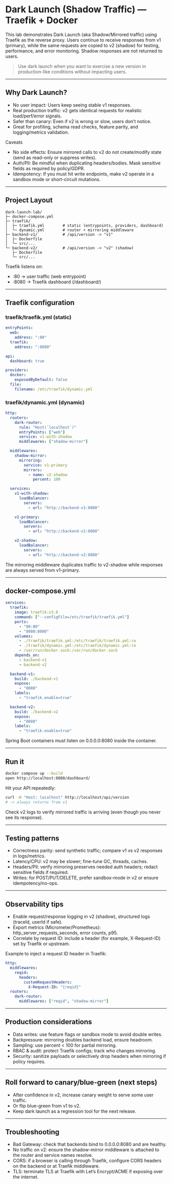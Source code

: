 # Dark Launch (Shadow Traffic) — Traefik + Docker

This lab demonstrates Dark Launch (aka Shadow/Mirrored traffic) using Traefik as the reverse proxy.
Users continue to receive responses from v1 (primary), while the same requests are copied to v2 (shadow)
for testing, performance, and error monitoring. Shadow responses are not returned to users.

> Use dark launch when you want to exercise a new version in production-like conditions without impacting users.

---

## Why Dark Launch?

- No user impact: Users keep seeing stable v1 responses.
- Real production traffic: v2 gets identical requests for realistic load/perf/error signals.
- Safer than canary: Even if v2 is wrong or slow, users don’t notice.
- Great for profiling, schema read checks, feature parity, and logging/metrics validation.

Caveats

- No side effects: Ensure mirrored calls to v2 do not create/modify state (send as read-only or suppress writes).
- Auth/PII: Be mindful when duplicating headers/bodies. Mask sensitive fields as required by policy/GDPR.
- Idempotency: If you must hit write endpoints, make v2 operate in a sandbox mode or short-circuit mutations.

---

## Project Layout

```
dark-launch-lab/
├─ docker-compose.yml
├─ traefik/
│  ├─ traefik.yml        # static (entrypoints, providers, dashboard)
│  └─ dynamic.yml        # router + mirroring middleware
├─ backend-v1/           # /api/version -> "v1"
│  ├─ Dockerfile
│  └─ src/...
└─ backend-v2/           # /api/version -> "v2" (shadow)
   ├─ Dockerfile
   └─ src/...
```

Traefik listens on:

- :80  -> user traffic (web entrypoint)
- :8080 -> Traefik dashboard (/dashboard/)

---

## Traefik configuration

### traefik/traefik.yml (static)

```yaml
entryPoints:
  web:
    address: ":80"
  traefik:
    address: ":8080"

api:
  dashboard: true

providers:
  docker:
    exposedByDefault: false
  file:
    filename: /etc/traefik/dynamic.yml
```

### traefik/dynamic.yml (dynamic)

```yaml
http:
  routers:
    dark-router:
      rule: "Host(`localhost`)"
      entryPoints: ["web"]
      service: v1-with-shadow
      middlewares: ["shadow-mirror"]

  middlewares:
    shadow-mirror:
      mirroring:
        service: v1-primary
        mirrors:
          - name: v2-shadow
            percent: 100

  services:
    v1-with-shadow:
      loadBalancer:
        servers:
          - url: "http://backend-v1:8080"

    v1-primary:
      loadBalancer:
        servers:
          - url: "http://backend-v1:8080"

    v2-shadow:
      loadBalancer:
        servers:
          - url: "http://backend-v2:8080"
```

The mirroring middleware duplicates traffic to v2-shadow while responses are always served from v1-primary.

---

## docker-compose.yml

```yaml
services:
  traefik:
    image: traefik:v3.0
    command: ["--configFile=/etc/traefik/traefik.yml"]
    ports:
      - "80:80"
      - "8080:8080"
    volumes:
      - ./traefik/traefik.yml:/etc/traefik/traefik.yml:ro
      - ./traefik/dynamic.yml:/etc/traefik/dynamic.yml:ro
      - /var/run/docker.sock:/var/run/docker.sock
    depends_on:
      - backend-v1
      - backend-v2

  backend-v1:
    build: ./backend-v1
    expose:
      - "8080"
    labels:
      - "traefik.enable=true"

  backend-v2:
    build: ./backend-v2
    expose:
      - "8080"
    labels:
      - "traefik.enable=true"
```

Spring Boot containers must listen on 0.0.0.0:8080 inside the container.

---

## Run it

```bash
docker compose up --build
open http://localhost:8080/dashboard/
```

Hit your API repeatedly:

```bash
curl -H "Host: localhost" http://localhost/api/version
# -> always returns from v1
```

Check v2 logs to verify mirrored traffic is arriving (even though you never see its response).

---

## Testing patterns

- Correctness parity: send synthetic traffic; compare v1 vs v2 responses in logs/metrics.
- Latency/CPU: v2 may be slower; fine-tune GC, threads, caches.
- Headers/PII: verify mirroring preserves needed auth headers; redact sensitive fields if required.
- Writes: for POST/PUT/DELETE, prefer sandbox-mode in v2 or ensure idempotency/no-ops.

---

## Observability tips

- Enable request/response logging in v2 (shadow), structured logs (traceId, userId if safe).
- Export metrics (Micrometer/Prometheus): http_server_requests_seconds, error counts, p95.
- Correlate by request ID: include a header (for example, X-Request-ID) set by Traefik or upstream.

Example to inject a request ID header in Traefik:

```yaml
http:
  middlewares:
    reqid:
      headers:
        customRequestHeaders:
          X-Request-ID: "{reqid}"
  routers:
    dark-router:
      middlewares: ["reqid", "shadow-mirror"]
```

---

## Production considerations

- Data writes: use feature flags or sandbox mode to avoid double writes.
- Backpressure: mirroring doubles backend load, ensure headroom.
- Sampling: use percent < 100 for partial mirroring.
- RBAC & audit: protect Traefik configs; track who changes mirroring.
- Security: sanitize payloads or selectively drop headers when mirroring if policy requires.

---

## Roll forward to canary/blue-green (next steps)

- After confidence in v2, increase canary weight to serve some user traffic.
- Or flip blue-green from v1 to v2.
- Keep dark launch as a regression tool for the next release.

---

## Troubleshooting

- Bad Gateway: check that backends bind to 0.0.0.0:8080 and are healthy.
- No traffic on v2: ensure the shadow-mirror middleware is attached to the router and service names resolve.
- CORS: if a browser is calling through Traefik, configure CORS headers on the backend or at Traefik middleware.
- TLS: terminate TLS at Traefik with Let’s Encrypt/ACME if exposing over the internet.

